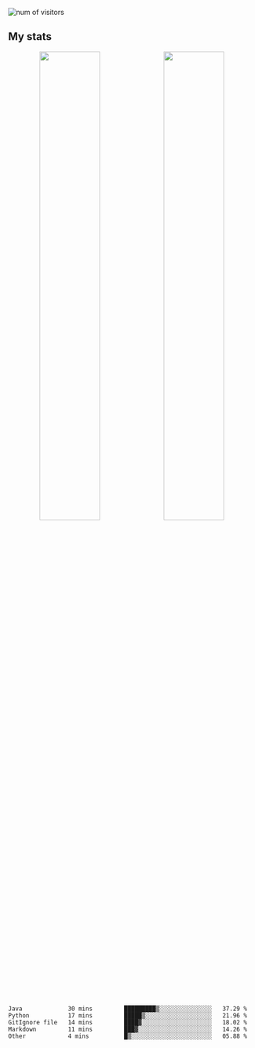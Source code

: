 
<!--
### Hi there 👋
**psycho-baller/psycho-baller** is a ✨ _special_ ✨ repository because its `README.md` (this file) appears on your GitHub profile.

Here are some ideas to get you started:

- 🔭 I’m currently working on ...
- 🌱 I’m currently learning ...
- 👯 I’m looking to collaborate on ...
- 🤔 I’m looking for help with ...
- 💬 Ask me about ...
- 📫 How to reach me: ...
- 😄 Pronouns: ...
- ⚡ Fun fact: ...

[![Readme Card](https://github-readme-stats.vercel.app/api/pin/?username=psycho-baller&repo=github-readme-stats)](https://github.com/anuraghazra/github-readme-stats)

-->
![num of visitors](https://visitor-badge.glitch.me/badge?page_id=psycho-baller.visitor-badge&left_text=Hello%20visitor%20number)
## My stats

<p float="left" align="center">
  <img src="https://github-readme-stats.vercel.app/api?username=psycho-baller&show_icons=true&count_private=true&hide_border=true&include_all_commits=true&theme=blue-green" width="49.5%" />
  <img src="https://github-readme-stats.vercel.app/api/top-langs/?username=psycho-baller&layout=compact&langs_count=6&theme=blue-green&hide_border=true" width="49.5%" /> 
</p>

<!--START_SECTION:waka-->
```text
Java             30 mins         █████████▒░░░░░░░░░░░░░░░   37.29 % 
Python           17 mins         █████▒░░░░░░░░░░░░░░░░░░░   21.96 % 
GitIgnore file   14 mins         ████▓░░░░░░░░░░░░░░░░░░░░   18.02 % 
Markdown         11 mins         ███▓░░░░░░░░░░░░░░░░░░░░░   14.26 % 
Other            4 mins          █▒░░░░░░░░░░░░░░░░░░░░░░░   05.88 % 
```
<!--END_SECTION:waka-->

